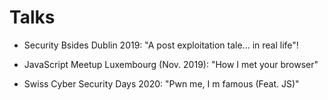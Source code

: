 Talks 
======

- Security Bsides Dublin 2019: "A post exploitation tale... in real life"!

- JavaScript Meetup Luxembourg (Nov. 2019): "How I met your browser"

- Swiss Cyber Security Days 2020: "Pwn me, I m famous (Feat. JS)"
